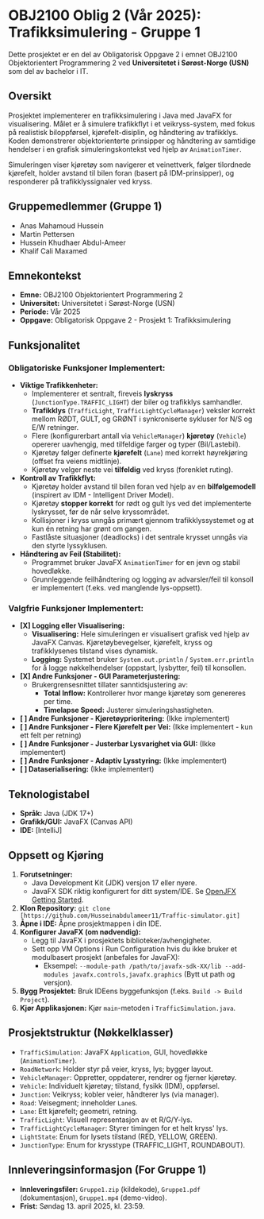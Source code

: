 # OBJ2100 Oblig 2 (Vår 2025): Trafikksimulering - Gruppe 1

Dette prosjektet er en del av Obligatorisk Oppgave 2 i emnet OBJ2100 Objektorientert Programmering 2 ved **Universitetet i Sørøst-Norge (USN)** som del av bachelor i IT.

## Oversikt

Prosjektet implementerer en trafikksimulering i Java med JavaFX for visualisering. Målet er å simulere trafikkflyt i et veikryss-system, med fokus på realistisk biloppførsel, kjørefelt-disiplin, og håndtering av trafikklys. Koden demonstrerer objektorienterte prinsipper og håndtering av samtidige hendelser i en grafisk simuleringskontekst ved hjelp av `AnimationTimer`.

Simuleringen viser kjøretøy som navigerer et veinettverk, følger tilordnede kjørefelt, holder avstand til bilen foran (basert på IDM-prinsipper), og responderer på trafikklyssignaler ved kryss.

## Gruppemedlemmer (Gruppe 1)

*   Anas Mahamoud Hussein
*   Martin Pettersen
*   Hussein Khudhaer Abdul-Ameer
*   Khalif Cali Maxamed


## Emnekontekst

*   **Emne:** OBJ2100 Objektorientert Programmering 2
*   **Universitet:** Universitetet i Sørøst-Norge (USN)
*   **Periode:** Vår 2025
*   **Oppgave:** Obligatorisk Oppgave 2 - Prosjekt 1: Trafikksimulering

## Funksjonalitet

### Obligatoriske Funksjoner Implementert:

*   **Viktige Trafikkenheter:**
    *   Implementerer et sentralt, fireveis **lyskryss** (`JunctionType.TRAFFIC_LIGHT`) der biler og trafikklys samhandler. 
    *   **Trafikklys** (`TrafficLight`, `TrafficLightCycleManager`) veksler korrekt mellom RØDT, GULT, og GRØNT i synkroniserte sykluser for N/S og E/W retninger.
    *   Flere (konfigurerbart antall via `VehicleManager`) **kjøretøy** (`Vehicle`) opererer uavhengig, med tilfeldige farger og typer (Bil/Lastebil).
    *   Kjøretøy følger definerte **kjørefelt** (`Lane`) med korrekt høyrekjøring (offset fra veiens midtlinje).
    *   Kjøretøy velger neste vei **tilfeldig** ved kryss (forenklet ruting).
*   **Kontroll av Trafikkflyt:**
    *   Kjøretøy holder avstand til bilen foran ved hjelp av en **bilfølgemodell** (inspirert av IDM - Intelligent Driver Model).
    *   Kjøretøy **stopper korrekt** for rødt og gult lys ved det implementerte lyskrysset, før de når selve kryssområdet.
    *   Kollisjoner i kryss unngås primært gjennom trafikklyssystemet og at kun én retning har grønt om gangen.
    *   Fastlåste situasjoner (deadlocks) i det sentrale krysset unngås via den styrte lyssyklusen.
*   **Håndtering av Feil (Stabilitet):**
    *   Programmet bruker JavaFX `AnimationTimer` for en jevn og stabil hovedløkke.
    *   Grunnleggende feilhåndtering og logging av advarsler/feil til konsoll er implementert (f.eks. ved manglende lys-oppsett).

### Valgfrie Funksjoner Implementert:



*   **[X] Logging eller Visualisering:**
    *   **Visualisering:** Hele simuleringen er visualisert grafisk ved hjelp av JavaFX Canvas. Kjøretøybevegelser, kjørefelt, kryss og trafikklysenes tilstand vises dynamisk.
    *   **Logging:** Systemet bruker `System.out.println` / `System.err.println` for å logge nøkkelhendelser (oppstart, lysbytter, feil) til konsollen.
*   **[X] Andre Funksjoner - GUI Parameterjustering:**
    *   Brukergrensesnittet tillater sanntidsjustering av:
        *   **Total Inflow:** Kontrollerer hvor mange kjøretøy som genereres per time.
        *   **Timelapse Speed:** Justerer simuleringshastigheten.
*   **[ ] Andre Funksjoner - Kjøretøyprioritering:** (Ikke implementert)
*   **[ ] Andre Funksjoner - Flere Kjørefelt per Vei:** (Ikke implementert - kun ett felt per retning)
*   **[ ] Andre Funksjoner - Justerbar Lysvarighet via GUI:** (Ikke implementert)
*   **[ ] Andre Funksjoner - Adaptiv Lysstyring:** (Ikke implementert)
*   **[ ] Dataserialisering:** (Ikke implementert)

## Teknologistabel

*   **Språk:** Java (JDK 17+)
*   **Grafikk/GUI:** JavaFX (Canvas API)
*   **IDE:** [IntelliJ]

## Oppsett og Kjøring

1.  **Forutsetninger:**
    *   Java Development Kit (JDK) versjon 17 eller nyere.
    *   JavaFX SDK riktig konfigurert for ditt system/IDE. Se [OpenJFX Getting Started](https://openjfx.io/openjfx-docs/).
2.  **Klon Repository:** `git clone [https://github.com/Husseinabdulameer11/Traffic-simulator.git]`
3.  **Åpne i IDE:** Åpne prosjektmappen i din IDE.
4.  **Konfigurer JavaFX (om nødvendig):**
    *   Legg til JavaFX i prosjektets biblioteker/avhengigheter.
    *   Sett opp VM Options i Run Configuration hvis du ikke bruker et modulbasert prosjekt (anbefales for JavaFX):
        *   Eksempel: `--module-path /path/to/javafx-sdk-XX/lib --add-modules javafx.controls,javafx.graphics` (Bytt ut path og versjon).
5.  **Bygg Prosjektet:** Bruk IDEens byggefunksjon (f.eks. `Build -> Build Project`).
6.  **Kjør Applikasjonen:** Kjør `main`-metoden i `TrafficSimulation.java`.

## Prosjektstruktur (Nøkkelklasser)

*   `TrafficSimulation`: JavaFX `Application`, GUI, hovedløkke (`AnimationTimer`).
*   `RoadNetwork`: Holder styr på veier, kryss, lys; bygger layout.
*   `VehicleManager`: Oppretter, oppdaterer, rendrer og fjerner kjøretøy.
*   `Vehicle`: Individuelt kjøretøy; tilstand, fysikk (IDM), oppførsel.
*   `Junction`: Veikryss; kobler veier, håndterer lys (via manager).
*   `Road`: Veisegment; inneholder `Lane`s.
*   `Lane`: Ett kjørefelt; geometri, retning.
*   `TrafficLight`: Visuell representasjon av et R/G/Y-lys.
*   `TrafficLightCycleManager`: Styrer timingen for et helt kryss' lys.
*   `LightState`: Enum for lysets tilstand (RED, YELLOW, GREEN).
*   `JunctionType`: Enum for krysstype (TRAFFIC_LIGHT, ROUNDABOUT).

## Innleveringsinformasjon (For Gruppe 1)

*   **Innleveringsfiler:** `Gruppe1.zip` (kildekode), `Gruppe1.pdf` (dokumentasjon), `Gruppe1.mp4` (demo-video).
*   **Frist:** Søndag 13. april 2025, kl. 23:59.